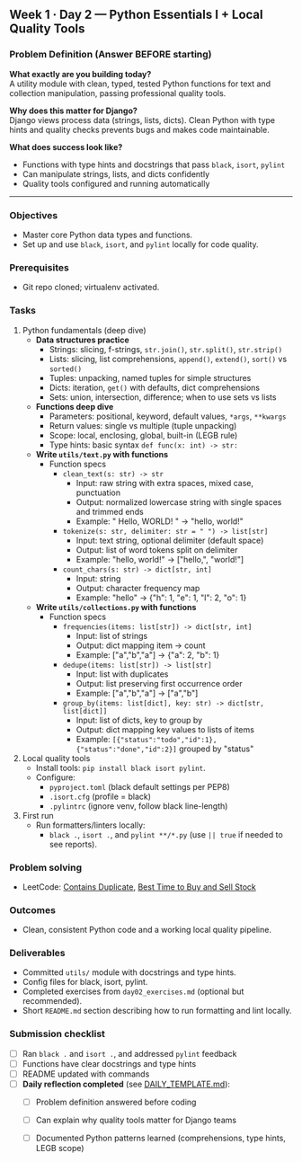 ## Week 1 · Day 2 — Python Essentials I + Local Quality Tools

### Problem Definition (Answer BEFORE starting)
**What exactly are you building today?**  
A utility module with clean, typed, tested Python functions for text and collection manipulation, passing professional quality tools.

**Why does this matter for Django?**  
Django views process data (strings, lists, dicts). Clean Python with type hints and quality checks prevents bugs and makes code maintainable.

**What does success look like?**  
- Functions with type hints and docstrings that pass `black`, `isort`, `pylint`
- Can manipulate strings, lists, and dicts confidently
- Quality tools configured and running automatically

---

### Objectives
- Master core Python data types and functions.
- Set up and use `black`, `isort`, and `pylint` locally for code quality.

### Prerequisites
- Git repo cloned; virtualenv activated.

### Tasks
1) Python fundamentals (deep dive)
   - **Data structures practice**
     - Strings: slicing, f-strings, `str.join()`, `str.split()`, `str.strip()`
     - Lists: slicing, list comprehensions, `append()`, `extend()`, `sort()` vs `sorted()`
     - Tuples: unpacking, named tuples for simple structures
     - Dicts: iteration, `get()` with defaults, dict comprehensions
     - Sets: union, intersection, difference; when to use sets vs lists
   - **Functions deep dive**
     - Parameters: positional, keyword, default values, `*args`, `**kwargs`
     - Return values: single vs multiple (tuple unpacking)
     - Scope: local, enclosing, global, built-in (LEGB rule)
     - Type hints: basic syntax `def func(x: int) -> str:`
   - **Write `utils/text.py` with functions**
     - Function specs
       - `clean_text(s: str) -> str`
         - Input: raw string with extra spaces, mixed case, punctuation
         - Output: normalized lowercase string with single spaces and trimmed ends
         - Example: "  Hello,  WORLD!  " -> "hello, world!"
       - `tokenize(s: str, delimiter: str = " ") -> list[str]`
         - Input: text string, optional delimiter (default space)
         - Output: list of word tokens split on delimiter
         - Example: "hello, world!" -> ["hello,", "world!"]
       - `count_chars(s: str) -> dict[str, int]`
         - Input: string
         - Output: character frequency map
         - Example: "hello" -> {"h": 1, "e": 1, "l": 2, "o": 1}
   - **Write `utils/collections.py` with functions**
     - Function specs
       - `frequencies(items: list[str]) -> dict[str, int]`
         - Input: list of strings
         - Output: dict mapping item -> count
         - Example: ["a","b","a"] -> {"a": 2, "b": 1}
       - `dedupe(items: list[str]) -> list[str]`
         - Input: list with duplicates
         - Output: list preserving first occurrence order
         - Example: ["a","b","a"] -> ["a","b"]
       - `group_by(items: list[dict], key: str) -> dict[str, list[dict]]`
         - Input: list of dicts, key to group by
         - Output: dict mapping key values to lists of items
         - Example: `[{"status":"todo","id":1}, {"status":"done","id":2}]` grouped by "status"
2) Local quality tools
   - Install tools: `pip install black isort pylint`.
   - Configure:
     - `pyproject.toml` (black default settings per PEP8)
     - `.isort.cfg` (profile = black)
     - `.pylintrc` (ignore venv, follow black line-length)
3) First run
   - Run formatters/linters locally:
     - `black .`, `isort .`, and `pylint **/*.py` (use `|| true` if needed to see reports).

### Problem solving
- LeetCode: [Contains Duplicate](https://leetcode.com/problems/contains-duplicate/), [Best Time to Buy and Sell Stock](https://leetcode.com/problems/best-time-to-buy-and-sell-stock/)

### Outcomes
- Clean, consistent Python code and a working local quality pipeline.

### Deliverables
- Committed `utils/` module with docstrings and type hints.
- Config files for black, isort, pylint.
- Completed exercises from `day02_exercises.md` (optional but recommended).
- Short `README.md` section describing how to run formatting and lint locally.

### Submission checklist
- [ ] Ran `black .` and `isort .`, and addressed `pylint` feedback
- [ ] Functions have clear docstrings and type hints
- [ ] README updated with commands
- [ ] **Daily reflection completed** (see [DAILY_TEMPLATE.md](../../DAILY_TEMPLATE.md)):
  - [ ] Problem definition answered before coding
  - [ ] Can explain why quality tools matter for Django teams
  - [ ] Documented Python patterns learned (comprehensions, type hints, LEGB scope)


